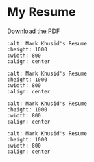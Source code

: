 # My Resume

[Download the PDF](EE_Resume/2024_06_01/Mark_Khusid_EE_Resume_2025_08_17.pdf) 

```{figure} EE_Resume/2025_08_17/Mark_Khusid_EE_Resume_2025_08_17-1.png
:alt: Mark Khusid's Resume
:height: 1000
:width: 800
:align: center
```

```{figure} EE_Resume/2025_08_17/Mark_Khusid_EE_Resume_2025_08_17-2.png
:alt: Mark Khusid's Resume
:height: 1000
:width: 800
:align: center
```

```{figure} EE_Resume/2025_08_17/Mark_Khusid_EE_Resume_2025_08_17-3.png
:alt: Mark Khusid's Resume
:height: 1000
:width: 800
:align: center
```

```{figure} EE_Resume/2025_08_17/Mark_Khusid_EE_Resume_2025_08_17-4.png
:alt: Mark Khusid's Resume
:height: 1000
:width: 800
:align: center
```